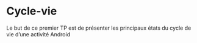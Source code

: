 # Cycle-vie
Le but de ce premier TP est de présenter les principaux états du cycle de vie d’une activité Android
